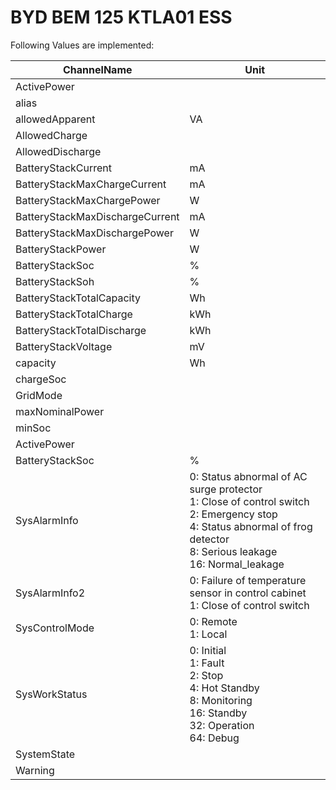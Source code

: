 # BYD BEM 125 KTLA01 ESS


Following Values are implemented:

|ChannelName|Unit|
|---|---|
|ActivePower||
|alias||
|allowedApparent|VA|
|AllowedCharge||
|AllowedDischarge||
|BatteryStackCurrent|mA|
|BatteryStackMaxChargeCurrent|mA|
|BatteryStackMaxChargePower|W|
|BatteryStackMaxDischargeCurrent|mA|
|BatteryStackMaxDischargePower|W|
|BatteryStackPower|W|
|BatteryStackSoc|%|
|BatteryStackSoh|%|
|BatteryStackTotalCapacity|Wh|
|BatteryStackTotalCharge|kWh|
|BatteryStackTotalDischarge|kWh|
|BatteryStackVoltage|mV|
|capacity|Wh|
|chargeSoc||
|GridMode||
|maxNominalPower||
|minSoc||
|ActivePower||
|BatteryStackSoc|%|
|SysAlarmInfo|0: Status abnormal of AC surge protector<br/>1: Close of control switch<br/>2: Emergency stop<br/>4: Status abnormal of frog detector<br/>8: Serious leakage<br/>16: Normal_leakage<br/>|
|SysAlarmInfo2|0: Failure of temperature sensor in control cabinet<br/>1: Close of control switch<br/>|
|SysControlMode|0: Remote<br/>1: Local<br/>|
|SysWorkStatus|0: Initial<br/>1: Fault<br/>2: Stop<br/>4: Hot Standby<br/>8: Monitoring<br/>16: Standby<br/>32: Operation<br/>64: Debug<br/>|
|SystemState||
|Warning||
